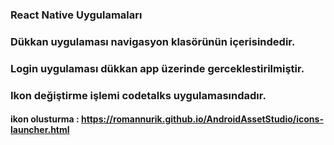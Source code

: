 ### React Native Uygulamaları

### Dükkan uygulaması navigasyon klasörünün içerisindedir.

### Login uygulaması dükkan app üzerinde gerceklestirilmiştir.

### Ikon değiştirme işlemi codetalks uygulamasındadır.

#### ikon olusturma : https://romannurik.github.io/AndroidAssetStudio/icons-launcher.html
